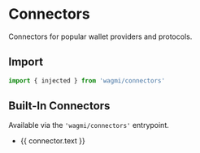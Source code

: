 <script setup>
import { getSidebar } from '../../.vitepress/sidebar'

const connectors = getSidebar()['/react']
  .find(x => x.text === 'API').items
  .find(x => x.link === '/react/api/connectors').items
  .sort((a, b) => a.text.localeCompare(b.text))
</script>

# Connectors

Connectors for popular wallet providers and protocols.

## Import

```ts
import { injected } from 'wagmi/connectors'
```

## Built-In Connectors

Available via the `'wagmi/connectors'` entrypoint.

<ul>
  <li v-for="connector of connectors">
    <a :href="connector.link">{{ connector.text }}</a>
  </li>
</ul>
